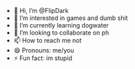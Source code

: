 - 👋 Hi, I’m @FlipDark
- 👀 I’m interested in games and dumb shit
- 🌱 I’m currently learning dogwater
- 💞️ I’m looking to collaborate on ph
- 📫 How to reach me not
- 😄 Pronouns: me/you
- ⚡ Fun fact: im stupid

<!---
FlipDark/FlipDark is a ✨ special ✨ repository because its `README.md` (this file) appears on your GitHub profile.
You can click the Preview link to take a look at your changes.
--->
